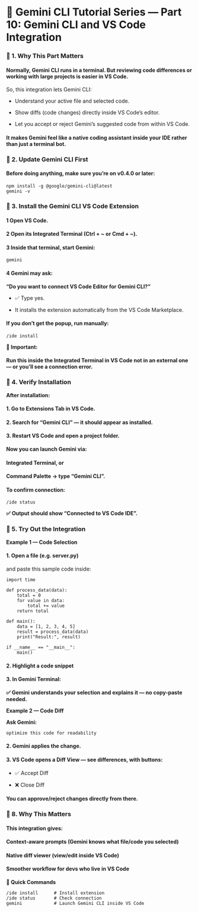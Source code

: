 # 🚀 Gemini CLI Tutorial Series — Part 10: Gemini CLI and VS Code Integration

### 🔹 1. Why This Part Matters

#### Normally, Gemini CLI runs in a terminal. But reviewing code differences or working with large projects is easier in VS Code.
So, this integration lets Gemini CLI:

- Understand your active file and selected code.

- Show diffs (code changes) directly inside VS Code’s editor.

- Let you accept or reject Gemini’s suggested code from within VS Code.

#### It makes Gemini feel like a native coding assistant inside your IDE rather than just a terminal bot.

### 🔹 2. Update Gemini CLI First

#### Before doing anything, make sure you’re on v0.4.0 or later:

```
npm install -g @google/gemini-cli@latest
gemini -v
```

### 🔹 3. Install the Gemini CLI VS Code Extension

#### 1 Open VS Code.

#### 2 Open its Integrated Terminal (Ctrl + ~ or Cmd + ~).

#### 3 Inside that terminal, start Gemini:

```
gemini
```

#### 4 Gemini may ask:
 
**“Do you want to connect VS Code Editor for Gemini CLI?”**
 
- ✅ Type yes.

- It installs the extension automatically from the VS Code Marketplace.

#### If you don’t get the popup, run manually:

```
/ide install
```

**🧠 Important:**

#### Run this inside the Integrated Terminal in VS Code not in an external one — or you’ll see a connection error.

### 🔹 4. Verify Installation

**After installation:**

#### 1. Go to Extensions Tab in VS Code.

#### 2. Search for “Gemini CLI” — it should appear as installed.

#### 3. Restart VS Code and open a project folder.

**Now you can launch Gemini via:**

#### Integrated Terminal, or

#### Command Palette → type “Gemini CLI”.

#### To confirm connection:

```
/ide status
```

**✅ Output should show “Connected to VS Code IDE”.**

### 🔹 5. Try Out the Integration
 
**Example 1 — Code Selection**

#### 1. Open a file (e.g. server.py)
and paste this sample code inside:
```
import time

def process_data(data):
    total = 0
    for value in data:
        total += value
    return total

def main():
    data = [1, 2, 3, 4, 5]
    result = process_data(data)
    print("Result:", result)

if __name__ == "__main__":
    main()
```
#### 2. Highlight a code snippet

#### 3. In Gemini Terminal:

**✅ Gemini understands your selection and explains it — no copy-paste needed.**

**Example 2 — Code Diff**

**Ask Gemini:**

```
optimize this code for readability
```

#### 2. Gemini applies the change.

#### 3. VS Code opens a Diff View — see differences, with buttons:

- ✅ Accept Diff

- ❌ Close Diff
 
#### You can approve/reject changes directly from there.

### 🔹 8. Why This Matters

#### This integration gives:

#### Context-aware prompts (Gemini knows what file/code you selected)

#### Native diff viewer (view/edit inside VS Code)

#### Smoother workflow for devs who live in VS Code

**🔧 Quick Commands**

```
/ide install      # Install extension
/ide status       # Check connection
gemini            # Launch Gemini CLI inside VS Code
```